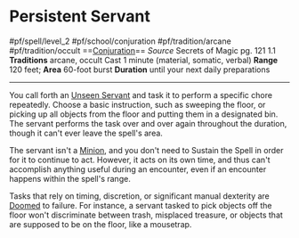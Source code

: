 # Persistent Servant
#pf/spell/level_2 #pf/school/conjuration #pf/tradition/arcane #pf/tradition/occult
==[Conjuration](../../../Traits/Conjuration.md)==
*Source* Secrets of Magic pg. 121 1.1
**Traditions** arcane, occult
Cast 1 minute (material, somatic, verbal)
**Range** 120 feet; **Area** 60-foot burst
**Duration** until your next daily preparations

---
You call forth an [Unseen Servant](../Level%201/Unseen%20Servant.md) and task it to perform a specific chore repeatedly. Choose a basic instruction, such as sweeping the floor, or picking up all objects from the floor and putting them in a designated bin. The servant performs the task over and over again throughout the duration, though it can't ever leave the spell's area.

The servant isn't a [Minion](../../../Traits/Minion.md), and you don't need to Sustain the Spell in order for it to continue to act. However, it acts on its own time, and thus can't accomplish anything useful during an encounter, even if an encounter happens within the spell's range.

Tasks that rely on timing, discretion, or significant manual dexterity are [Doomed](../../../Conditions/Doomed.md) to failure. For instance, a servant tasked to pick objects off the floor won't discriminate between trash, misplaced treasure, or objects that are supposed to be on the floor, like a mousetrap.